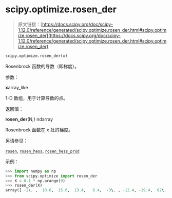 # scipy.optimize.rosen_der

> 原文链接：[https://docs.scipy.org/doc/scipy-1.12.0/reference/generated/scipy.optimize.rosen_der.html#scipy.optimize.rosen_der](https://docs.scipy.org/doc/scipy-1.12.0/reference/generated/scipy.optimize.rosen_der.html#scipy.optimize.rosen_der)

```py
scipy.optimize.rosen_der(x)
```

Rosenbrock 函数的导数（即梯度）。

参数：

**x**array_like

1-D 数组，用于计算导数的点。

返回值：

**rosen_der**(N,) ndarray

Rosenbrock 函数在 *x* 处的梯度。

另请参见：

[`rosen`](scipy.optimize.rosen.html#scipy.optimize.rosen "scipy.optimize.rosen"), [`rosen_hess`](scipy.optimize.rosen_hess.html#scipy.optimize.rosen_hess "scipy.optimize.rosen_hess"), [`rosen_hess_prod`](scipy.optimize.rosen_hess_prod.html#scipy.optimize.rosen_hess_prod "scipy.optimize.rosen_hess_prod")

示例：

```py
>>> import numpy as np
>>> from scipy.optimize import rosen_der
>>> X = 0.1 * np.arange(9)
>>> rosen_der(X)
array([ -2\. ,  10.6,  15.6,  13.4,   6.4,  -3\. , -12.4, -19.4,  62\. ]) 
```
